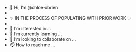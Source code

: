 - 👋 Hi, I’m @chloe-obrien
- 
- ✨ IN THE PROCESS OF POPULATING WITH PRIOR WORK ✨
- 
- 👀 I’m interested in ...
- 🌱 I’m currently learning ...
- 💞️ I’m looking to collaborate on ...
- 📫 How to reach me ...

<!---
chloe-obrien/chloe-obrien is a ✨ special ✨ repository because its `README.md` (this file) appears on your GitHub profile.
You can click the Preview link to take a look at your changes.
--->
